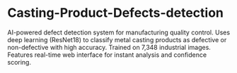 # Casting-Product-Defects-detection
AI-powered defect detection system for manufacturing quality control. Uses deep learning (ResNet18) to classify metal casting products as defective or non-defective with high accuracy. Trained on 7,348 industrial images. Features real-time web interface for instant analysis and confidence scoring.

